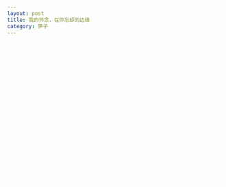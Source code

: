 ```yaml
---
layout: post
title: 我的怀念，在你忘却的边缘
category: 笋子
---
```


<center><font color="#fff">
醒得太早，一个五月的凌晨 <br>
但回到睡梦中又为时已晚 <br>
有人说夜太寂寥，有人说夜太短 <br>
我想起那些行走在年少的不停夜晚 <br>
 <br>
骇人的故事开始，星光闪耀里未完成的诗 <br>
国旗下消失的顽石，和仿佛永远不识的字 <br>
或许咣当的年月，总有神经与癫子 <br>
那个黑白颠倒的假日，那些漫长守候及停驻 <br>
那夜灯火不熄的城池，那条单程的风之路 <br>
 <br>
人时已尽人世长 <br>
我迷失的双眼将如何（永不能）回望 <br>
 <br>
 <br>
ps：有些往事，你赋予它简单明朗，经年留恋总是不悔的坦荡荡；有些往事，盘根错节到深沉，斜阳巷陌，当时只道寻常，而今费尽思量。 <br>
<br>
</font>
</center>
